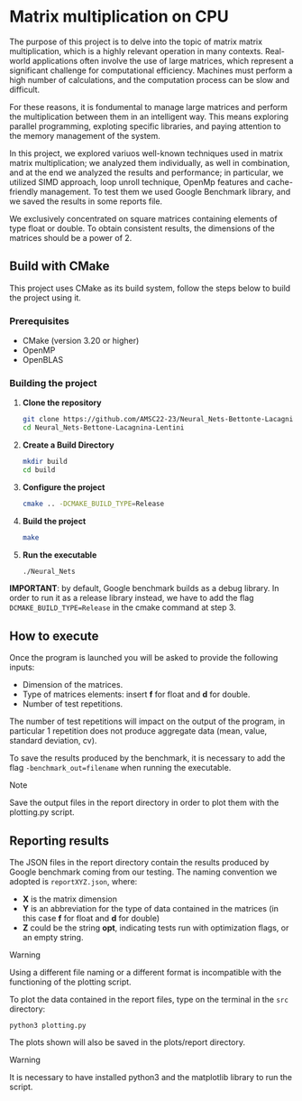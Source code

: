 
# Matrix multiplication on CPU

The purpose of this project is to delve into the topic of matrix matrix multiplication, which is a highly relevant operation in many contexts.
Real-world applications often involve the use of large matrices, which represent a significant challenge for computational efficiency.
Machines must perform a high number of calculations, and the computation process can be slow and difficult.

For these reasons, it is fondumental to manage large matrices and perform the multiplication between them in an intelligent way.
This means exploring parallel programming, exploting specific libraries, and paying attention to the memory management of the system.

In this project, we explored variuos well-known techniques used in matrix matrix multiplication; we analyzed them individually, as well in combination, and at the end we analyzed the results and performance; in particular, we utilized SIMD approach, loop unroll technique, OpenMp features and cache-friendly management.
To test them we used Google Benchmark library, and we saved the results in some reports file.

We exclusively concentrated on square matrices containing elements of type float or double. 
To obtain consistent results, the dimensions of the matrices should be a power of 2.

## Build with CMake

This project uses CMake as its build system, follow the steps below to build the project using it.

### Prerequisites

- CMake (version 3.20 or higher)
- OpenMP
- OpenBLAS

### Building the project

1. **Clone the repository**
   ```bash
   git clone https://github.com/AMSC22-23/Neural_Nets-Bettonte-Lacagnina-Lentini.git
   cd Neural_Nets-Bettone-Lacagnina-Lentini

2. **Create a Build Directory**
   ```bash
   mkdir build
   cd build

3. **Configure the project**
   ```bash
   cmake .. -DCMAKE_BUILD_TYPE=Release

4. **Build the project**
   ```bash
   make

5. **Run the executable**
   ```bash
   ./Neural_Nets

**IMPORTANT**: by default, Google benchmark builds as a debug library. In order to run it as a release library instead, we have to add the flag `DCMAKE_BUILD_TYPE=Release` in the cmake command at step 3.


## How to execute
Once the program is launched you will be asked to provide the following inputs:
- Dimension of the matrices.
- Type of matrices elements: insert **f** for float and **d** for double.
- Number of test repetitions.

The number of test repetitions will impact on the output of the program, in particular 1 repetition does not produce aggregate data (mean, value, standard deviation, cv).

To save the results produced by the benchmark, it is necessary to add the flag  `-benchmark_out=filename` when running the executable.
> [!NOTE]
> Save the output files in the report directory in order to plot them with the plotting.py script.


## Reporting results
The JSON files in the report directory contain the results produced by Google benchmark coming from our testing.
The naming convention we adopted is
`
reportXYZ.json
`,
where:
- **X** is the matrix dimension
- **Y** is an abbreviation for the type of data contained in the matrices (in this case **f** for float and **d** for double)
- **Z** could be the string **opt**, indicating tests run with optimization flags, or an empty string.

> [!WARNING]
> Using a different file naming or a different format is incompatible with the functioning of the plotting script.

To plot the data contained in the report files, type on the terminal in the `src` directory:
```
python3 plotting.py
```
The plots shown will also be saved in the plots/report directory.
> [!WARNING]
> It is necessary to have installed python3 and the matplotlib library to run the script.
 
